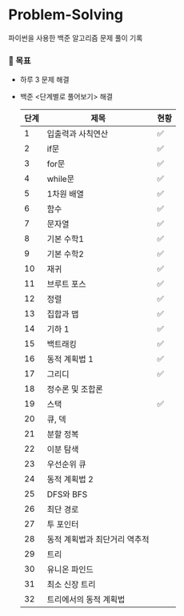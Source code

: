 # Problem-Solving
파이썬을 사용한 백준 알고리즘 문제 풀이 기록

### 📝 목표

- 하루 3 문제 해결
- 백준 <단계별로 풀어보기> 해결


    | 단계 | 제목 | 현황 |
    | --- | --- | --- |
    | 1 | 입출력과 사칙연산 | ✅ |
    | 2 | if문 | ✅ |
    | 3 | for문 | ✅ |
    | 4 | while문 | ✅ |
    | 5 | 1차원 배열 | ✅ |
    | 6 | 함수 | ✅ |
    | 7 | 문자열 | ✅ |
    | 8 | 기본 수학1 | ✅ |
    | 9 | 기본 수학2 | ✅ |
    | 10 | 재귀 | ✅ |
    | 11 | 브루트 포스 | ✅ |
    | 12 | 정렬 | ✅ |
    | 13 | 집합과 맵 | ✅ |
    | 14 | 기하 1 | ✅ |
    | 15 | 백트래킹 | ✅ |
    | 16 | 동적 계획법 1 | ✅ |
    | 17 | 그리디 | ✅ |
    | 18 | 정수론 및 조합론 |  |
    | 19 | 스택 | ✅ |
    | 20 | 큐, 덱 |  |
    | 21 | 분할 정복 |  |
    | 22 | 이분 탐색 |  |
    | 23 | 우선순위 큐 |  |
    | 24 | 동적 계획법 2 |  |
    | 25 | DFS와 BFS |  |
    | 26 | 최단 경로 |  |
    | 27 | 투 포인터 |  |
    | 28 | 동적 계획법과 최단거리 역추적 |  |
    | 29 | 트리 |  |
    | 30 | 유니온 파인드 |  |
    | 31 | 최소 신장 트리 |  |
    | 32 | 트리에서의 동적 계획법 |  |